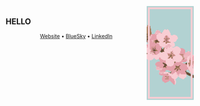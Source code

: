 <img src="https://raw.githubusercontent.com/dotninth/dotninth/master/assets/sakura.png" width="25%" align="right" />

## HELLO

<p align="center">
  <a href="https://yard77.dev">Website</a> •
  <a href="https://bsky.app/profile/yard77.dev">BlueSky</a> •
  <a href="https://www.linkedin.com/in/lokkhart/">LinkedIn</a>
</p>

